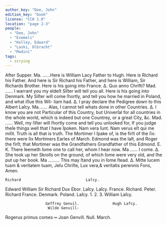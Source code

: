 ```yaml
---
author_key: "Dee, John"
edition_key: "book"
license: "CC0 1.0"
location: "page 2-3"
people:
  - "Dee, John"
  - "Esemeli"
  - "Kelley, Edward"
  - "Laski, Olbracht"
  - "Madini"
tags:
  - scrying
---
```

After Supper.
Ma. ……Here is William Lacy Father to Hugh.
Here is Richard his Father. And here is Sir Richard his Father, and here is William, Sir
Richards Brother. Here is his going into France.
Δ. Quo anno Chrifti?
Mad. …… I warrant you my eldeſt Siſter will tell you all. Here is his going into Denmark.
My Siſter will come ſhortly, and tell you how he married in Poland, and what iſſue this Wil-
liam had.
Δ. I pray declare the Pedigree down to this Albert Laſcy.
Ma.…… Alas, I cannot tell whats done in other Countries.
Δ. I know you are not Particular of this Country, but Univerſal for all countries in the
whole world, which is indeed but one Countrey, or a great City, &c.
Mad. …… Well, my ſiſter will ſhortly come and tell you unlooked for, If you judge theſe things
well that I have ſpoken. Nam vera ſunt. Nam verus eſt qui me miſit.
Truth is all that is truth.
The Mortimer I ſpake of, is the firſt of the ſix: there were ſix Mortimers Earles of March.
Edmond was the laſt, and Roger the firſt; that Mortimer was the Grandfathers Grandfather of
this Edmond.
E. K. There ſeemeth ſome one to call her, whom I hear now.
Ma …… I come.
Δ. She took up her Skrolls on the ground, of which ſome were very old, and ſhe put up
her book.
Ma ……… This may ſtand you in ſome ſtead.
Δ. Mitte lucem tuam & veritatem tuam, Jeſu Chriſte, Lux vera,& veritatis perennis Fons,
Amen.

    Richard                             Laſcy.
  Edward       William                     Sir Richard
Dux Ebor.       Laſcy.                         Laſcy.
            France.   Richard.   Peter.         Richard
            France.   Denmark.   Poland.         Laſcy.
               1.        2.          3.
                                                    William Laſcy.

                      Geffrey Genvil.               Hugh Lafcy.
                       Wilde Genvill-
  Rogerus primus comes ═ Joan Genvill.                    Null.
  March.

